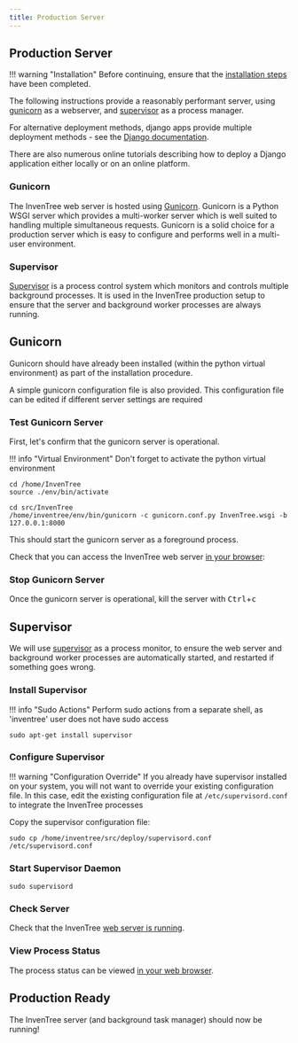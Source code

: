 ```yaml
---
title: Production Server
---
```


## Production Server

!!! warning "Installation"
    Before continuing, ensure that the [installation steps](./install.md) have been completed.

The following instructions provide a reasonably performant server, using [gunicorn](https://gunicorn.org/) as a webserver, and [supervisor](http://supervisord.org/) as a process manager.

For alternative deployment methods, django apps provide multiple deployment methods - see the [Django documentation](https://docs.djangoproject.com/en/2.2/howto/deployment/).

There are also numerous online tutorials describing how to deploy a Django application either locally or on an online platform.

### Gunicorn

The InvenTree web server is hosted using [Gunicorn](https://gunicorn.org/). Gunicorn is a Python WSGI server which provides a multi-worker server which is well suited to handling multiple simultaneous requests. Gunicorn is a solid choice for a production server which is easy to configure and performs well in a multi-user environment.

### Supervisor

[Supervisor](http://supervisord.org/) is a process control system which monitors and controls multiple background processes. It is used in the InvenTree production setup to ensure that the server and background worker processes are always running.

## Gunicorn

Gunicorn should have already been installed (within the python virtual environment) as part of the installation procedure.

A simple gunicorn configuration file is also provided. This configuration file can be edited if different server settings are required

### Test Gunicorn Server

First, let's confirm that the gunicorn server is operational.

!!! info "Virtual Environment"
    Don't forget to activate the python virtual environment

```
cd /home/InvenTree
source ./env/bin/activate

cd src/InvenTree
/home/inventree/env/bin/gunicorn -c gunicorn.conf.py InvenTree.wsgi -b 127.0.0.1:8000
```

This should start the gunicorn server as a foreground process.

Check that you can access the InvenTree web server [in your browser](http://127.0.0.1:8000):

### Stop Gunicorn Server

Once the gunicorn server is operational, kill the server with <kbd>Ctrl</kbd>+<kbd>c</kbd>

## Supervisor

We will use [supervisor](http://supervisord.org/) as a process monitor, to ensure the web server and background worker processes are automatically started, and restarted if something goes wrong.

### Install Supervisor

!!! info "Sudo Actions"
    Perform sudo actions from a separate shell, as 'inventree' user does not have sudo access

```
sudo apt-get install supervisor
```

### Configure Supervisor

!!! warning "Configuration Override"
    If you already have supervisor installed on your system, you will not want to override your existing configuration file.
    In this case, edit the existing configuration file at `/etc/supervisord.conf` to integrate the InvenTree processes

Copy the supervisor configuration file:

```
sudo cp /home/inventree/src/deploy/supervisord.conf /etc/supervisord.conf
```

### Start Supervisor Daemon

```
sudo supervisord
```

### Check Server

Check that the InvenTree [web server is running](http://localhost:8000).

### View Process Status

The process status can be viewed [in your web browser](http://localhost:9001).

## Production Ready

The InvenTree server (and background task manager) should now be running!

